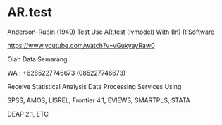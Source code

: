 # AR.test
Anderson-Rubin (1949) Test Use AR.test (ivmodel) With (In) R Software

https://www.youtube.com/watch?v=vGukyayRaw0

Olah Data Semarang

WA : +6285227746673 (085227746673)

Receive Statistical Analysis Data Processing Services Using

SPSS, AMOS, LISREL, Frontier 4.1, EVIEWS, SMARTPLS, STATA

DEAP 2.1, ETC
